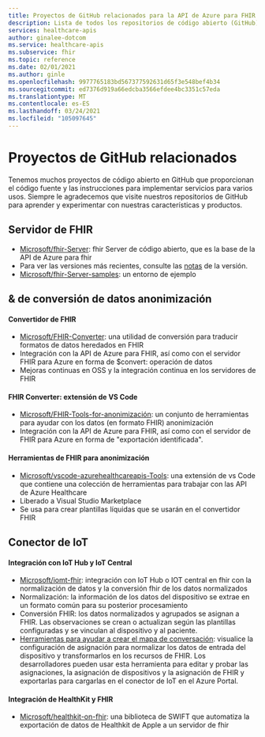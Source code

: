 ```yaml
---
title: Proyectos de GitHub relacionados para la API de Azure para FHIR
description: Lista de todos los repositorios de código abierto (GitHub) de la API de Azure para FHIR.
services: healthcare-apis
author: ginalee-dotcom
ms.service: healthcare-apis
ms.subservice: fhir
ms.topic: reference
ms.date: 02/01/2021
ms.author: ginle
ms.openlocfilehash: 9977765183bd567377592631d65f3e548bef4b34
ms.sourcegitcommit: ed7376d919a66edcba3566efdee4bc3351c57eda
ms.translationtype: MT
ms.contentlocale: es-ES
ms.lasthandoff: 03/24/2021
ms.locfileid: "105097645"
---
```

# <a name="related-github-projects"></a>Proyectos de GitHub relacionados

Tenemos muchos proyectos de código abierto en GitHub que proporcionan el código fuente y las instrucciones para implementar servicios para varios usos. Siempre le agradecemos que visite nuestros repositorios de GitHub para aprender y experimentar con nuestras características y productos. 

## <a name="fhir-server"></a>Servidor de FHIR
* [Microsoft/fhir-Server](https://github.com/microsoft/fhir-server/): fhir Server de código abierto, que es la base de la API de Azure para fhir
* Para ver las versiones más recientes, consulte las [notas](https://github.com/microsoft/fhir-server/releases) de la versión.
* [Microsoft/fhir-Server-samples](https://github.com/microsoft/fhir-server-samples): un entorno de ejemplo

## <a name="data-conversion--anonymization"></a>& de conversión de datos anonimización

#### <a name="fhir-converter"></a>Convertidor de FHIR
* [Microsoft/FHIR-Converter](https://github.com/microsoft/FHIR-Converter): una utilidad de conversión para traducir formatos de datos heredados en FHIR
* Integración con la API de Azure para FHIR, así como con el servidor FHIR para Azure en forma de $convert: operación de datos
* Mejoras continuas en OSS y la integración continua en los servidores de FHIR
 
#### <a name="fhir-converter---vs-code-extension"></a>FHIR Converter: extensión de VS Code
* [Microsoft/FHIR-Tools-for-anonimización](https://github.com/microsoft/FHIR-Tools-for-Anonymization): un conjunto de herramientas para ayudar con los datos (en formato FHIR) anonimización
* Integración con la API de Azure para FHIR, así como con el servidor de FHIR para Azure en forma de "exportación identificada".

#### <a name="fhir-tools-for-anonymization"></a>Herramientas de FHIR para anonimización
* [Microsoft/vscode-azurehealthcareapis-Tools](https://github.com/microsoft/vscode-azurehealthcareapis-tools): una extensión de vs Code que contiene una colección de herramientas para trabajar con las API de Azure Healthcare
* Liberado a Visual Studio Marketplace
* Se usa para crear plantillas líquidas que se usarán en el convertidor FHIR

## <a name="iot-connector"></a>Conector de IoT

#### <a name="integration-with-iot-hub-and-iot-central"></a>Integración con IoT Hub y IoT Central
* [Microsoft/iomt-fhir](https://github.com/microsoft/iomt-fhir): integración con IoT Hub o IOT central en fhir con la normalización de datos y la conversión fhir de los datos normalizados
* Normalización: la información de los datos del dispositivo se extrae en un formato común para su posterior procesamiento
* Conversión FHIR: los datos normalizados y agrupados se asignan a FHIR. Las observaciones se crean o actualizan según las plantillas configuradas y se vinculan al dispositivo y al paciente.
* [Herramientas para ayudar a crear el mapa de conversación](https://github.com/microsoft/iomt-fhir/tree/master/tools/data-mapper): visualice la configuración de asignación para normalizar los datos de entrada del dispositivo y transformarlos en los recursos de FHIR. Los desarrolladores pueden usar esta herramienta para editar y probar las asignaciones, la asignación de dispositivos y la asignación de FHIR y exportarlas para cargarlas en el conector de IoT en el Azure Portal.

#### <a name="healthkit-and-fhir-integration"></a>Integración de HealthKit y FHIR
* [Microsoft/healthkit-on-fhir](https://github.com/microsoft/healthkit-on-fhir): una biblioteca de SWIFT que automatiza la exportación de datos de Healthkit de Apple a un servidor de fhir

 